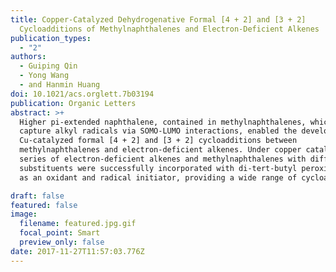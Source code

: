 ```yaml
---
title: Copper-Catalyzed Dehydrogenative Formal [4 + 2] and [3 + 2]
  Cycloadditions of Methylnaphthalenes and Electron-Deficient Alkenes
publication_types:
  - "2"
authors:
  - Guiping Qin
  - Yong Wang
  - and Hanmin Huang
doi: 10.1021/acs.orglett.7b03194
publication: Organic Letters
abstract: >+
  Higher pi-extended naphthalene, contained in methylnaphthalenes, which could
  capture alkyl radicals via SOMO-LUMO interactions, enabled the development of
  Cu-catalyzed formal [4 + 2] and [3 + 2] cycloadditions between
  methylnaphthalenes and electron-deficient alkenes. Under copper catalysis, a
  series of electron-deficient alkenes and methylnaphthalenes with different
  substituents were successfully incorporated with di-tert-butyl peroxide (TBP)
  as an oxidant and radical initiator, providing a wide range of cycloadducts.

draft: false
featured: false
image:
  filename: featured.jpg.gif
  focal_point: Smart
  preview_only: false
date: 2017-11-27T11:57:03.776Z
---
```

